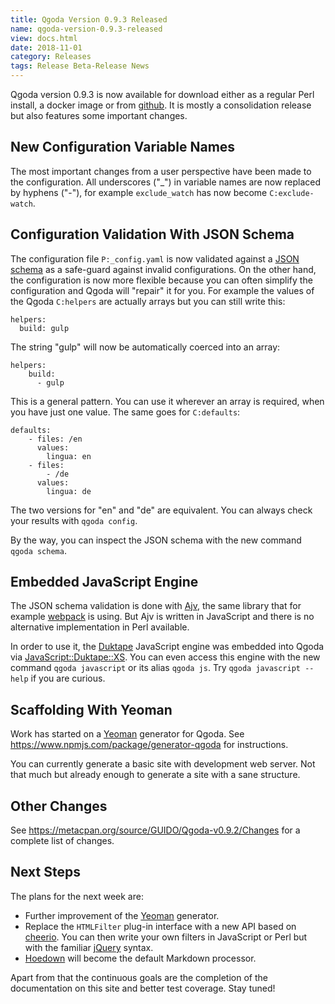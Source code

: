 ```yaml
---
title: Qgoda Version 0.9.3 Released
name: qgoda-version-0.9.3-released
view: docs.html
date: 2018-11-01
category: Releases
tags: Release Beta-Release News
---
```


Qgoda version 0.9.3 is now available for download either as a regular
Perl install, a docker image or from
[github](https://github.com/gflohr/qgoda/releases). It is mostly a
consolidation release but also features some important changes.

## New Configuration Variable Names

The most important changes from a user perspective have been made to the
configuration. All underscores ("\_") in variable names are now replaced
by hyphens ("-"), for example `exclude_watch` has now become
`C:exclude-watch`.

## Configuration Validation With JSON Schema

The configuration file `P:_config.yaml` is now validated against a
[JSON schema](https://json-schema.org/) as a safe-guard against invalid
configurations. On the other hand, the configuration is now more flexible
because you can often simplify the configuration and Qgoda will "repair"
it for you. For example the values of the Qgoda `C:helpers` are actually
arrays but you can still write this:

<!--qgoda-no-xgettext-->

```yaml;line-numbers
helpers:
  build: gulp
```

<!--/qgoda-no-xgettext-->

The string "gulp" will now be automatically coerced into an array:

<!--qgoda-no-xgettext-->

```yaml;line-numbers
helpers:
    build:
	  - gulp
```

<!--/qgoda-no-xgettext-->

This is a general pattern. You can use it wherever an array is required, when
you have just one value. The same goes for `C:defaults`:

<!--qgoda-no-xgettext-->

```yaml;line-numbers
defaults:
    - files: /en
      values:
        lingua: en
    - files:
	    - /de
	  values:
	    lingua: de
```

<!--/qgoda-no-xgettext-->

The two versions for "en" and "de" are equivalent. You can always check your
results with `qgoda config`.

By the way, you can inspect the JSON schema with the new command `qgoda
schema`.

## Embedded JavaScript Engine

The JSON schema validation is done with [Ajv](https://ajv.js.org/), the
same library that for example [webpack](https://webpack.js.org/) is
using. But Ajv is written in JavaScript and there is no alternative
implementation in Perl available.

In order to use it, the [Duktape](https://duktape.org/) JavaScript engine
was embedded into Qgoda via
[JavaScript::Duktape::XS](https://metacpan.org/release/JavaScript-Duktape-XS).
You can even access this engine with the new command `qgoda javascript`
or its alias `qgoda js`. Try `qgoda javascript --help` if you are curious.

## Scaffolding With Yeoman

Work has started on a [Yeoman](http://yeoman.io/) generator for Qgoda.
See https://www.npmjs.com/package/generator-qgoda for instructions.

You can currently generate a basic site with development web server. Not that
much but already enough to generate a site with a sane structure.

## Other Changes

See https://metacpan.org/source/GUIDO/Qgoda-v0.9.2/Changes for a complete
list of changes.

## Next Steps

The plans for the next week are:

- Further improvement of the [Yeoman](http://yeoman.io/) generator.
- Replace the `HTMLFilter` plug-in interface with a new API based on
  [cheerio](https://cheerio.js.org/). You can then write your own filters
  in JavaScript or Perl but with the familiar
  [jQuery](https://jquery.com/) syntax.
- [Hoedown](https://github.com/hoedown/hoedown) will become the default
  Markdown processor.

Apart from that the continuous goals are the completion of the documentation
on this site and better test coverage. Stay tuned!
